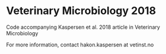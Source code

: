 # Veterinary Microbiology 2018
Code accompanying Kaspersen et al. 2018 article in Veterinary Microbiology

For more information, contact hakon.kaspersen at vetinst.no
